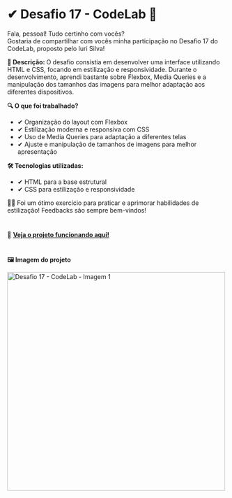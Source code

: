 # ✔ Desafio 17 - CodeLab 🎨

Fala, pessoal! Tudo certinho com vocês? </br>
Gostaria de compartilhar com vocês minha participação no Desafio 17 do CodeLab, proposto pelo Iuri Silva!

<b> 📍 Descrição: </b>
O desafio consistia em desenvolver uma interface utilizando HTML e CSS, focando em estilização e responsividade. Durante o desenvolvimento, aprendi bastante sobre Flexbox, Media Queries e a manipulação dos tamanhos das imagens para melhor adaptação aos diferentes dispositivos.

<b> 🔍 O que foi trabalhado? </b>
- ✔ Organização do layout com Flexbox
- ✔ Estilização moderna e responsiva com CSS
- ✔ Uso de Media Queries para adaptação a diferentes telas
- ✔ Ajuste e manipulação de tamanhos de imagens para melhor apresentação

<b> 🛠️ Tecnologias utilizadas: </b>
- ✔ HTML para a base estrutural
- ✔ CSS para estilização e responsividade

👨‍💻 Foi um ótimo exercício para praticar e aprimorar habilidades de estilização!
Feedbacks são sempre bem-vindos!

#
👀 <b><a href="https://desafio17-codelab.netlify.app/" target="_blank">Veja o projeto funcionando aqui!</a> </b>

# 
<b> 🖼 Imagem do projeto </b> 

<div>
     <img src="https://i.imgur.com/Eaai09H.jpeg" alt=" Desafio 17 - CodeLab - Imagem 1" width="500">
</div>

